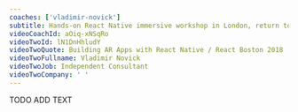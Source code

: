 ```yaml
---
coaches: ['vladimir-novick']
subtitle: Hands-on React Native immersive workshop in London, return to work as a React Native specialist
videoCoachId: aOiq-xNSqRo
videoTwoId: lN1DnHhludY
videoTwoQuote: Building AR Apps with React Native / React Boston 2018
videoTwoFullname: Vladimir Novick
videoTwoJob: Independent Consultant
videoTwoCompany: ' '
---
```


TODO ADD TEXT
